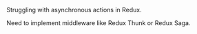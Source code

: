 Struggling with asynchronous actions in Redux.

Need to implement middleware like Redux Thunk or Redux Saga.